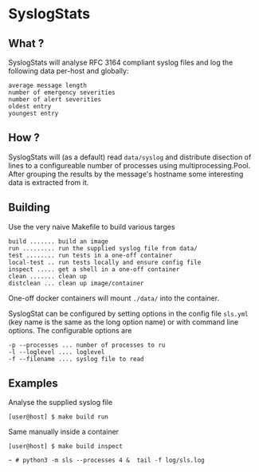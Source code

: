 SyslogStats
===========

## What ?

SyslogStats will analyse RFC 3164 compliant syslog files and log the following data per-host and globally:

    average message length
    number of emergency severities
    number of alert severities
    oldest entry
    youngest entry

## How ?

SyslogStats will (as a default) read `data/syslog` and distribute disection of lines to a configureable number of processes using multiprocessing.Pool. After grouping the results by the message's hostname some interesting data is extracted from it.

## Building

Use the very naive Makefile to build various targes

    build ....... build an image
    run ......... run the supplied syslog file from data/
    test ........ run tests in a one-off container
    local-test .. run tests locally and ensure config file
    inspect ..... get a shell in a one-off container
    clean ....... clean up
    distclean ... clean up image/container

One-off docker containers will mount `./data/` into the container.

SyslogStat can be configured by setting options in the config file `sls.yml` (key name is the same as the long option name)  or with command line options. The configurable options are

    -p --processes ... number of processes to ru
    -l --loglevel .... loglevel
    -f --filename .... syslog file to read

## Examples

Analyse the supplied syslog file

`[user@host] $ make build run`

Same manually inside a container

`[user@host] $ make build inspect`

`~ # python3 -m sls --processes 4 &  tail -f log/sls.log`
